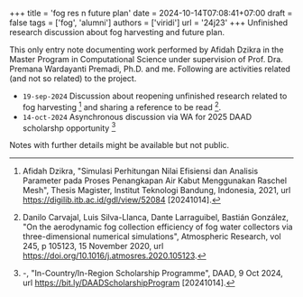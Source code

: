 +++
title = 'fog res n future plan'
date = 2024-10-14T07:08:41+07:00
draft = false
tags = ['fog', 'alumni']
authors = ['viridi']
url = '24j23'
+++
Unfinished research discussion about fog harvesting and future plan.

<!--more-->

This only entry note documenting work performed by Afidah Dzikra in the Master Program in Computational Science under supervision of Prof. Dra. Premana Wardayanti Premadi, Ph.D. and me. Following are activities related (and not so related) to the project.

- `19-sep-2024` Discussion about reopening unfinished research related to fog harvesting [^dzikra_2021] and sharing a reference to be read [^carvajal_2020].
- `14-oct-2024` Asynchronous discussion via WA for 2025 DAAD scholarshp opportunity [^daad_2024]

Notes with further details might be available but not public.


[^carvajal_2020]: Danilo Carvajal, Luis Silva-Llanca, Dante Larraguibel, Bastián González, "On the aerodynamic fog collection efficiency of fog water collectors via three-dimensional numerical simulations", Atmospheric Research, vol 245, p 105123, 15 November 2020, url https://doi.org/10.1016/j.atmosres.2020.105123.
[^daad_2024]: -, "In-Country/In-Region Scholarship Programme", DAAD, 9 Oct 2024, url https://bit.ly/DAADScholarshipProgram [20241014].
[^dzikra_2021]: Afidah Dzikra, "Simulasi Perhitungan Nilai Efisiensi dan Analisis Parameter pada Proses Penangkapan Air Kabut Menggunakan Raschel Mesh", Thesis Magister, Institut Teknologi Bandung, Indonesia, 2021, url https://digilib.itb.ac.id/gdl/view/52084 [20241014].
